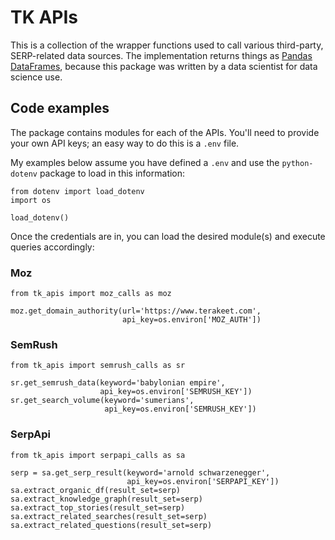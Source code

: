# TK APIs

This is a collection of the wrapper functions used to call various third-party,
SERP-related data sources. The implementation returns things as 
[Pandas DataFrames](https://pandas.pydata.org/docs/reference/api/pandas.DataFrame.html),
because this package was written by a data scientist for data science use.

## Code examples

The package contains modules for each of the APIs. 
You'll need to provide your own API keys; an easy way to do this is a `.env` file. 

My examples below assume you have defined a `.env` and use the `python-dotenv` package to 
load in this information:

```angular2html
from dotenv import load_dotenv
import os

load_dotenv()
```

Once the credentials are in, you can load the desired module(s) and execute queries accordingly:

### Moz
```angular2html
from tk_apis import moz_calls as moz

moz.get_domain_authority(url='https://www.terakeet.com', 
                         api_key=os.environ['MOZ_AUTH'])
```

### SemRush
```angular2html
from tk_apis import semrush_calls as sr

sr.get_semrush_data(keyword='babylonian empire', 
                    api_key=os.environ['SEMRUSH_KEY'])
sr.get_search_volume(keyword='sumerians', 
                     api_key=os.environ['SEMRUSH_KEY'])
```

### SerpApi
```angular2html
from tk_apis import serpapi_calls as sa

serp = sa.get_serp_result(keyword='arnold schwarzenegger', 
                          api_key=os.environ['SERPAPI_KEY'])
sa.extract_organic_df(result_set=serp)
sa.extract_knowledge_graph(result_set=serp)
sa.extract_top_stories(result_set=serp)
sa.extract_related_searches(result_set=serp)
sa.extract_related_questions(result_set=serp)
```